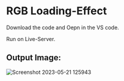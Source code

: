 # RGB Loading-Effect

Download the code and Oepn in the VS code.

Run on Live-Server.

## Output Image:

![Screenshot 2023-05-21 125943](https://github.com/rohanmr/Loading-Effect/assets/122428641/206f5c58-7a1c-46c4-8434-ec584129c912)

